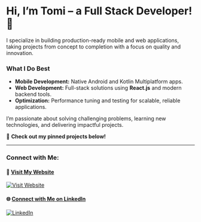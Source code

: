 # Hi, I’m Tomi – a Full Stack Developer! 👋  
I specialize in building production-ready mobile and web applications, taking projects from concept to completion with a focus on quality and innovation.  

### What I Do Best  
- **Mobile Development:** Native Android and Kotlin Multiplatform apps.  
- **Web Development:** Full-stack solutions using **React.js** and modern backend tools.  
- **Optimization:** Performance tuning and testing for scalable, reliable applications.  

I’m passionate about solving challenging problems, learning new technologies, and delivering impactful projects.  

🌟 **Check out my pinned projects below!**

---

### Connect with Me:

#### 🚀 [**Visit My Website**](https://tomiappdevelopment.netlify.app/)  
[![Visit Website](https://img.shields.io/badge/Visit%20My%20Website-0078D4?style=for-the-badge&logo=google-chrome&logoColor=white&labelColor=1a73e8&color=1a73e8)](https://tomiappdevelopment.netlify.app/)

#### 🌐 [**Connect with Me on LinkedIn**](https://www.linkedin.com/in/tomilevi/)  
[![LinkedIn](https://img.shields.io/badge/Connect%20on%20LinkedIn-0077B5?style=for-the-badge&logo=linkedin&logoColor=white&labelColor=0077b5&color=0077b5)](https://www.linkedin.com/in/tomilevi/)

